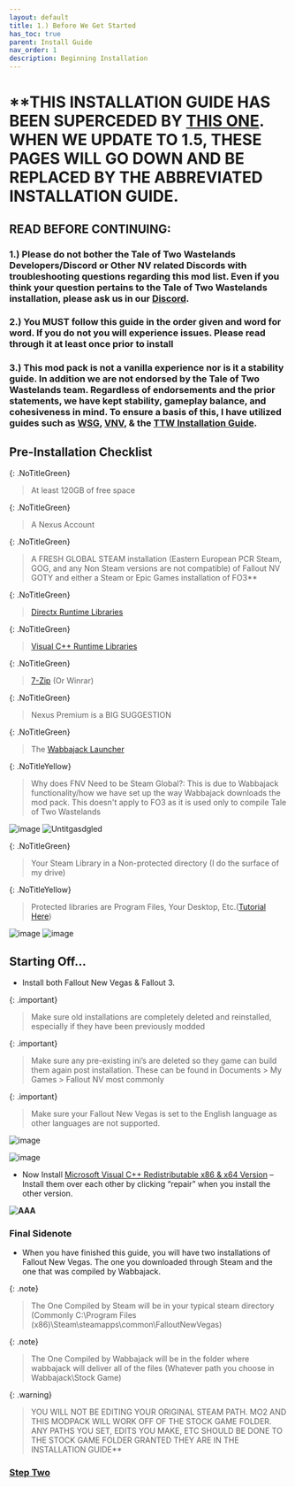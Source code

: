 ```yaml
---
layout: default
title: 1.) Before We Get Started
has_toc: true
parent: Install Guide
nav_order: 1
description: Beginning Installation
---
```


# **THIS INSTALLATION GUIDE HAS BEEN SUPERCEDED BY [THIS ONE](https://www.modlists.net/01CapitalPunishment/2-Abbreviated-Installation/). WHEN WE UPDATE TO 1.5, THESE PAGES WILL GO DOWN AND BE REPLACED BY THE ABBREVIATED INSTALLATION GUIDE. 

## **READ BEFORE CONTINUING:** 
### **1.) Please do not bother the Tale of Two Wastelands Developers/Discord or Other NV related Discords with troubleshooting questions regarding this mod list. Even if you think your question pertains to the Tale of Two Wastelands installation, please ask us in our [Discord](https://discord.gg/43EhRjU).**

### **2.) You MUST follow this guide in the order given and word for word. If you do not you will experience issues. Please read through it at least once prior to install**

### **3.) This mod pack is not a vanilla experience nor is it a stability guide. In addition we are not endorsed by the Tale of Two Wastelands team. Regardless of endorsements and the prior statements, we have kept stability, gameplay balance, and cohesiveness in mind. To ensure a basis of this, I have utilized guides such as [WSG](https://wastelandsurvivalguide.com), [VNV](https://vivanewvegas.github.io/index.html), & the [TTW Installation Guide](https://thebestoftimes.github.io/index.html)**.

## **Pre-Installation Checklist**

{: .NoTitleGreen}
> At least 120GB of free space

{: .NoTitleGreen}
>A Nexus Account

{: .NoTitleGreen}
>A FRESH GLOBAL STEAM installation (Eastern European PCR Steam, GOG, and any Non Steam versions are not compatible) of Fallout NV GOTY and either a Steam or Epic Games installation of FO3**

{: .NoTitleGreen}
>[Directx Runtime Libraries](https://www.microsoft.com/en-us/download/details.aspx?id=8109)

{: .NoTitleGreen}
>[Visual C++ Runtime Libraries](https://docs.microsoft.com/en-US/cpp/windows/latest-supported-vc-redist?view=msvc-170)

{: .NoTitleGreen}
>[7-Zip](https://www.7-zip.org/) (Or Winrar)

{: .NoTitleGreen}
>Nexus Premium is a BIG SUGGESTION

{: .NoTitleGreen}
>The [Wabbajack Launcher](https://www.wabbajack.org)

{: .NoTitleYellow}
> Why does FNV Need to be Steam Global?: This is due to Wabbajack functionality/how we have set up the way Wabbajack downloads the mod pack. This doesn't apply to FO3 as it is used only to compile Tale of Two Wastelands

![image](https://user-images.githubusercontent.com/112358568/202561230-179095d7-84be-4b27-b7b6-1f762aacaf99.png)
![Untitgasdgled](https://user-images.githubusercontent.com/112358568/202563727-4250ab9d-0953-4d60-bc75-c01a91fb1d66.png)

{: .NoTitleGreen}
> Your Steam Library in a Non-protected directory (I do the surface of my drive)

{: .NoTitleYellow}
> Protected libraries are Program Files, Your Desktop, Etc.([Tutorial Here](https://www.howtogeek.com/257472/how-to-painlessly-move-your-steam-library-to-another-folder-or-hard-drive/))

![image](https://user-images.githubusercontent.com/114360108/200666624-ef7d6d2a-e51a-479a-b972-632dcb011be2.png)
![image](https://user-images.githubusercontent.com/114360108/200666751-d952aea7-2dd8-41b8-b5fe-6657a3a87321.png)

## **Starting Off...**

- Install both Fallout New Vegas & Fallout 3. 

{: .important}
> Make sure old installations are completely deleted and reinstalled, especially if they have been previously modded

{: .important}
> Make sure any pre-existing ini’s are deleted  so they game can build them again post installation. These can be found in Documents > My Games > Fallout NV most commonly

{: .important}
> Make sure your Fallout New Vegas is set to the English language as other languages are not supported. 

![image](https://user-images.githubusercontent.com/112358568/210669768-419af1eb-8d7a-4e81-8e0e-6dd1c9b45100.png)

![image](https://user-images.githubusercontent.com/112358568/210669813-da7cc682-1216-410d-aa04-4fdc6474a865.png)


- Now Install [Microsoft Visual C++ Redistributable x86 & x64 Version](https://docs.microsoft.com/en-US/cpp/windows/latest-supported-vc-redist?view=msvc-170) – Install them over each other by clicking “repair” when you install the other version.

**![AAA](https://media.discordapp.net/attachments/984100624733962340/1019103684820467802/unknown.png)**

### **Final Sidenote**

- When you have finished this guide, you will have two installations of Fallout New Vegas. The one you downloaded through Steam and the one that was compiled by Wabbajack.

{: .note}
> The One Compiled by Steam will be in your typical steam directory (Commonly C:\Program Files (x86)\Steam\steamapps\common\FalloutNewVegas)

{: .note}
> The One Compiled by Wabbajack will be in the folder where wabbajack will deliver all of the files (Whatever path you choose in Wabbajack\Stock Game)

{: .warning}
> YOU WILL NOT BE EDITING YOUR ORIGINAL STEAM PATH. MO2 AND THIS MODPACK WILL WORK OFF OF THE STOCK GAME FOLDER. ANY PATHS YOU SET, EDITS YOU MAKE, ETC SHOULD BE DONE TO THE STOCK GAME FOLDER GRANTED THEY ARE IN THE INSTALLATION GUIDE**

### [**Step Two**](https://www.modlists.net/01CapitalPunishment/6-InstallGuide/2-Wabbajack-Setup/)

